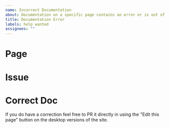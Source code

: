 ```yaml
---
name: Incorrect Documentation
about: Documentation on a specific page contains an error or is out of date
title: Documentation Error
labels: help wanted
assignees: ""
---
```


# Page

# Issue

# Correct Doc

If you do have a correction feel free to PR it directly in using the "Edit this page" button on the desktop versions of the site.
